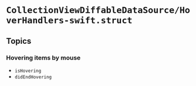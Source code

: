 # ``CollectionViewDiffableDataSource/HoverHandlers-swift.struct``

## Topics

### Hovering items by mouse

- ``isHovering``
- ``didEndHovering``
